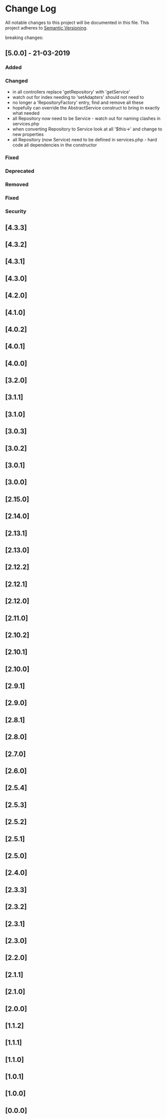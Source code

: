 # Change Log
All notable changes to this project will be documented in this file.
This project adheres to [Semantic Versioning](http://semver.org/).

breaking changes:

## [5.0.0] - 21-03-2019
### Added
### Changed
- in all controllers replace 'getRepository' with 'getService'
- watch out for index needing to 'setAdapters' should not need to
- no longer a 'RepositoryFactory' entry, find and remove all these
- hopefully can override the AbstractService construct to bring in exactly what needed
- all Repository now need to be Service - watch out for naming clashes in services.php
- when converting Repository to Service look at all '$this->' and change to new properties
- all Repository (now Service) need to be defined in services.php - hard code all dependencies in the constructor

### Fixed
### Deprecated
### Removed
### Fixed
### Security
## [4.3.3]
## [4.3.2]
## [4.3.1]
## [4.3.0]
## [4.2.0]
## [4.1.0]
## [4.0.2]
## [4.0.1]
## [4.0.0]
## [3.2.0]
## [3.1.1]
## [3.1.0]
## [3.0.3]
## [3.0.2]
## [3.0.1]
## [3.0.0]
## [2.15.0]
## [2.14.0]
## [2.13.1]
## [2.13.0]
## [2.12.2]
## [2.12.1]
## [2.12.0]
## [2.11.0]
## [2.10.2]
## [2.10.1]
## [2.10.0]
## [2.9.1]
## [2.9.0]
## [2.8.1]
## [2.8.0]
## [2.7.0]
## [2.6.0]
## [2.5.4]
## [2.5.3]
## [2.5.2]
## [2.5.1]
## [2.5.0]
## [2.4.0]
## [2.3.3]
## [2.3.2]
## [2.3.1]
## [2.3.0]
## [2.2.0]
## [2.1.1]
## [2.1.0]
## [2.0.0]
## [1.1.2]
## [1.1.1]
## [1.1.0]
## [1.0.1]
## [1.0.0]
## [0.0.0]
